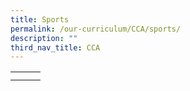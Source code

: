 ```yaml
---
title: Sports
permalink: /our-curriculum/CCA/sports/
description: ""
third_nav_title: CCA
---
```

|  |  |  |
|---|---|---|
|  |  |  |
|  |  |  |